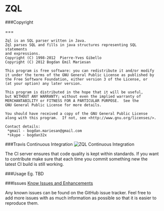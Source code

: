 ZQL
===

###Copyright

===

    Zql is an SQL parser written in Java.
    Zql parses SQL and fills in java structures representing SQL statements
    and expressions.
    Copyright (C) 1998-2012  Pierre-Yves Gibello
    Copyright (C) 2012 Bogdan Emil Mariesan

    This program is free software: you can redistribute it and/or modify
    it under the terms of the GNU General Public License as published by
    the Free Software Foundation, either version 3 of the License, or
    (at your option) any later version.

    This program is distributed in the hope that it will be useful,
    but WITHOUT ANY WARRANTY; without even the implied warranty of
    MERCHANTABILITY or FITNESS FOR A PARTICULAR PURPOSE.  See the
    GNU General Public License for more details.

    You should have received a copy of the GNU General Public License
    along with this program.  If not, see <http://www.gnu.org/licenses/>.

    Contact details:
     *gmail - bogdan.mariesan@gmail.com
     *skype - bogdan32x

###Travis Continuous Integration
![ZQL Continuous Integration](https://api.travis-ci.org/bogdan32x/ZQL.svg?branch=master)

The CI server ensures that code quality is kept within standards. If you want to contribute make sure that each time you commit something new the latest CI build is still working.

###Usage Eg.
TBD

###Issues
[Know Issues and Enhancements](https://github.com/bogdan32x/ZQL/issues)

Any known issues can be found on the GitHub issue tracker. Feel free to add more issues with as much information as possible so that it is easier to reproduce them.
